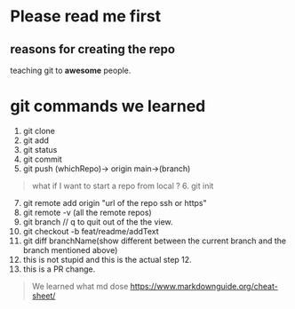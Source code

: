# Please read me first

## reasons for creating the repo

teaching git to **awesome** people.

# git commands we learned

1. git clone
2. git add
3. git status
4. git commit
5. git push (whichRepo)-> origin main->(branch)

> what if I want to start a repo from local ? 6. git init

7. git remote add origin "url of the repo ssh or https"
8. git remote -v (all the remote repos)
9. git branch // q to quit out of the the view.
10. git checkout -b feat/readme/addText
11. git diff branchName(show different between the current branch and the branch mentioned above)
12. this is not stupid and this is the actual step 12.
13. this is a PR change.

> We learned what md dose
> https://www.markdownguide.org/cheat-sheet/
